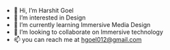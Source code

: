 - 👋 Hi, I’m Harshit Goel
- 👀 I’m interested in Design
- 🌱 I’m currently learning Immersive Media Design
- 💞️ I’m looking to collaborate on Immersive technology
- 📫 you can reach me at hgoel012@gmail.com

<!---
hgoel012/hgoel012 is a ✨ special ✨ repository because its `README.md` (this file) appears on your GitHub profile.
You can click the Preview link to take a look at your changes.
--->
